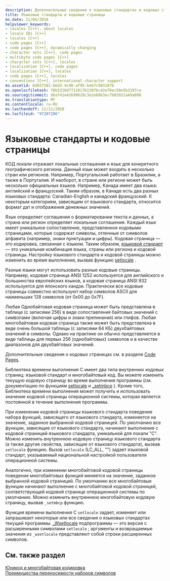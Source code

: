 ```yaml
---
description: Дополнительные сведения о языковых стандартах и кодовых страницах
title: Языковые стандарты и кодовые страницы
ms.date: 11/04/2016
helpviewer_keywords:
- locales [C++], about locales
- locale IDs [C++]
- locales [C++]
- code pages [C++]
- code pages [C++], dynamically changing
- character sets [C++], code pages
- multibyte code pages [C++]
- character sets [C++], locales
- localization [C++], code pages
- localization [C++], locales
- code pages [C++], locales
- conventions [C++], international character support
ms.assetid: bd937361-b6d3-4c98-af95-beb7c903187b
ms.openlocfilehash: f8b5310d7712617b1397bc42ef6ec58e5b3297ca
ms.sourcegitcommit: d6af41e42699628c3e2e6063ec7b03931a49a098
ms.translationtype: MT
ms.contentlocale: ru-RU
ms.lasthandoff: 12/11/2020
ms.locfileid: "97207206"
---
```

# <a name="locales-and-code-pages"></a>Языковые стандарты и кодовые страницы

КОД локали отражает локальные соглашения и язык для конкретного географического региона. Данный язык может входить в несколько стран или регионов. Например, Португальский работает в Бразилии, а также в Португалия. И наоборот, в стране или регионе может быть несколько официальных языков. Например, Канада имеет два языка: английский и французский. Таким образом, в Канаде есть два разных языковых стандарта: Canadian-English и канадский французский. К некоторым категориям, зависящим от языкового стандарта, относится формат дат и отображения денежных значений.

Язык определяет соглашения о форматировании текста и данных, а страна или регион определяет локальные соглашения. Каждый язык имеет уникальное сопоставление, представленное кодовыми страницами, которые содержат символы, отличные от символов алфавита (например, знаки пунктуации и цифры). Кодовая страница — это кодировка, связанная с языком. Таким образом, [языковой стандарт](../c-runtime-library/locale.md) — это уникальная комбинация языка, страны или региона и кодовой страницы. Настройку языкового стандарта и кодовой страницы можно изменить во время выполнения, вызвав функцию [setlocale](../c-runtime-library/reference/setlocale-wsetlocale.md) .

Разные языки могут использовать разные кодовые страницы. Например, кодовая страница ANSI 1252 используется для английского и большинства европейских языков, а кодовая страница ANSI 932 используется для японского кандзи. Практически все кодовые страницы совместно используют набор символов ASCII для наименьших 128 символов (от 0x00 до 0x7F).

Любая Однобайтовая кодовая страница может быть представлена в таблице (с записями 256) в виде сопоставления байтовых значений с символами (включая цифры и знаки препинания) или глифов. Любая многобайтовая кодовая страница также может быть представлена в виде очень большой таблицы (с записями 64 КБ) двухбайтовых значений в символы. Однако на практике он обычно представляется в виде таблицы для первых 256 (однобайтовых) символов и в качестве диапазонов для двухбайтовых значений.

Дополнительные сведения о кодовых страницах см. в разделе [Code Pages](../c-runtime-library/code-pages.md).

Библиотека времени выполнения C имеет два типа внутренних кодовых страниц: языковой стандарт и многобайтовый код. Вы можете изменить текущую кодовую страницу во время выполнения программы (см. документацию по функциям [setlocale](../c-runtime-library/reference/setlocale-wsetlocale.md) и [_setmbcp](../c-runtime-library/reference/setmbcp.md) ). Кроме того, Библиотека времени выполнения может получить и использовать значение кодовой страницы операционной системы, которая является постоянной в течение выполнения программы.

При изменении кодовой страницы языкового стандарта поведение набора функций, зависящего от языкового стандарта, изменяется на значение, заданное выбранной кодовой страницей. По умолчанию все функции, зависящие от языкового стандарта, начинают выполнение с кодовой страницей языкового стандарта, уникальной для локали "C". Можно изменить внутреннюю кодовую страницу языкового стандарта (а также другие свойства, зависящие от языкового стандарта), вызвав `setlocale` функцию. Вызов `setlocale` (LC_ALL, "") задает языковой стандарт, указываемый национальной настройкой пользователя операционной системы.

Аналогично, при изменении многобайтовой кодовой страницы поведение многобайтовых функций меняется на значение, заданное выбранной кодовой страницей. По умолчанию все многобайтовые функции начинают выполнение с многобайтовой кодовой страницей, соответствующей кодовой странице операционной системы по умолчанию. Можно изменить внутреннюю многобайтовую кодовую страницу, вызвав `_setmbcp` функцию.

Функция времени выполнения C `setlocale` задает, изменяет или запрашивает некоторые или все сведения о языковых стандартах текущей программы. [_Wsetlocale](../c-runtime-library/reference/setlocale-wsetlocale.md) подпрограммы — это версия с расширенными символами `setlocale` ; аргументы и возвращаемые значения из `_wsetlocale` представляют собой строки расширенных символов.

## <a name="see-also"></a>См. также раздел

[Юникод и многобайтовая кодировка](../text/unicode-and-mbcs.md)<br/>
[Преимущества переносимости наборов символов](../text/benefits-of-character-set-portability.md)
